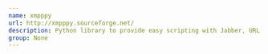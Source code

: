 ```yaml
---
name: xmpppy
url: http://xmpppy.sourceforge.net/
description: Python library to provide easy scripting with Jabber, URL : http://xmpppy.sourceforge.net/ Groups : None
group: None
---
```

